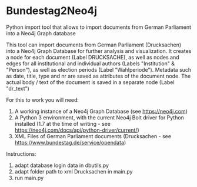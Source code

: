 # Bundestag2Neo4j
Python import tool that allows to import documents from German Parliament into a Neo4j Graph database

This tool can import documents from German Parliament (Drucksachen) into a Neo4j Graph Database for further analysis and visualization. It creates a node for each document (Label DRUCKSACHE), as well as nodes and edges for all institutional and individual authors (Labels "Institution" & "Person"), as well as election periods (Label "Wahlperiode"). Metadata such as date, title, type and nr are saved as attributes of the document node. The actual body / text of the document is saved in a separate node (Label "dr_text")


For this to work you will need:
1. A working instance of a Neo4j Graph Database (see https://neo4j.com)
2. A Python 3 environment, with the current Neo4j Bolt driver for Python installed (1.7 at the time of writing - see https://neo4j.com/docs/api/python-driver/current/)
3. XML Files of German Parliament documents (Drucksachen - see https://www.bundestag.de/service/opendata)

Instructions:
1. adapt database login data in dbutils.py
2. adapt folder path to xml Drucksachen in main.py
3. run main.py
